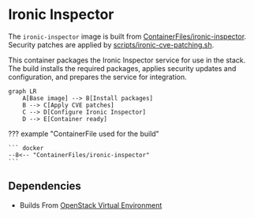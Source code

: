 # Ironic Inspector

The `ironic-inspector` image is built from [ContainerFiles/ironic-inspector](https://github.com/rackerlabs/genestack-images/blob/main/ContainerFiles/ironic-inspector). Security patches are applied by [scripts/ironic-cve-patching.sh](https://github.com/rackerlabs/genestack-images/blob/main/scripts/ironic-cve-patching.sh).

This container packages the Ironic Inspector service for use in the stack. The build installs the required packages, applies security updates and configuration, and prepares the service for integration.

``` mermaid
graph LR
    A[Base image] --> B[Install packages]
    B --> C[Apply CVE patches]
    C --> D[Configure Ironic Inspector]
    D --> E[Container ready]
```

??? example "ContainerFile used for the build"

    ``` docker
    --8<-- "ContainerFiles/ironic-inspector"
    ```

## Dependencies

- Builds From [OpenStack Virtual Environment](openstack-venv.md)

